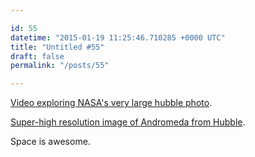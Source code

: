 ```yaml
---

id: 55
datetime: "2015-01-19 11:25:46.710285 +0000 UTC"
title: "Untitled #55"
draft: false
permalink: "/posts/55"

---
```


[Video exploring NASA's very large hubble photo](https://www.youtube.com/watch?v=udAL48P5NJU).

[Super-high resolution image of Andromeda from Hubble](http://www.spacetelescope.org/images/heic1502a/).

Space is awesome.

